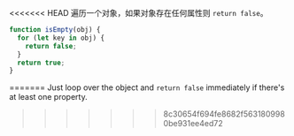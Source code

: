 <<<<<<< HEAD
遍历一个对象，如果对象存在任何属性则 `return false`。

```js
function isEmpty(obj) {
  for (let key in obj) {
    return false;
  }
  return true;
}
```
=======
Just loop over the object and `return false` immediately if there's at least one property.
>>>>>>> 8c30654f694fe8682f5631809980be931ee4ed72
